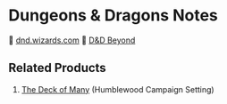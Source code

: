 # Dungeons & Dragons Notes

:link: [dnd.wizards.com](https://dnd.wizards.com/)
:link: [D&D Beyond](https://www.dndbeyond.com/)

## Related Products

1. [The Deck of Many](https://thedeckofmany.com/) (Humblewood Campaign Setting)
